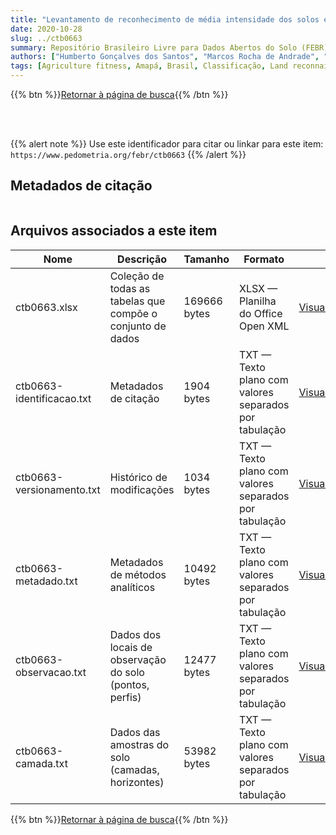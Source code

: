 ```yaml
---
title: "Levantamento de reconhecimento de média intensidade dos solos e avaliação da aptidão agrícola das terras de uma area sob influência dos rios Araguari, Falsino e Tartarugal Grande-Território Federal do Amapá"
date: 2020-10-28
slug: ../ctb0663
summary: Repositório Brasileiro Livre para Dados Abertos do Solo (FEBR) | A febre dos dados de solo no Brasil
authors: ["Humberto Gonçalves dos Santos", "Marcos Rocha de Andrade", "João Cristóstomo Duarte de Souza", "Loiva Lizia Antonello", "Laércio Aires dos Santos", "Alcione Maria Carvalho Cavalcante", "Washington de Oliveira Barreto"]
tags: [Agriculture fitness, Amapá, Brasil, Classificação, Land reconnaissance, Levantamento exploratório, Rio Araguari, Rio Falsino, Rio Tartarugal Grande, Soil serveys, Soils, Solos, Survey, Survey exploratory,]
---
```


<style>
div.alert > div {
    font-size: 0.8rem;
}
</style>

{{% btn %}}<a href="/febr/buscar/">Retornar à página de busca</a>{{% /btn %}}

<br>
<br>

{{% alert note %}}
Use este identificador para citar ou linkar para este item: `https://www.pedometria.org/febr/ctb0663`
{{% /alert %}}

## Metadados de citação

<table>
<!-- Fonte: https://gist.github.com/jfreels/6814721 -->
<script src="https://d3js.org/d3.v3.min.js" charset="utf-8"></script>
<script type='text/javascript' src='/febr/buscar/script.js'></script>
<script type='text/javascript'>
  d3.tsv('ctb0663-identificacao.txt',function (data) {
    var columns = ['campo', 'valor']
    tabulate(data, columns)
  })
</script>
</table>

## Arquivos associados a este item

<table style="width:100%">
  <thead>
    <tr>
      <th>Nome</th>
      <th>Descrição</th>
      <th>Tamanho</th>
      <th>Formato</th>
      <th></th>
    </tr>
  </thead>
  <tbody>
    <tr>
      <td>ctb0663.xlsx</td>
      <td>Coleção de todas as tabelas que compõe o conjunto de dados</td>
      <td>169666 bytes</td>
      <td>XLSX — Planilha do Office Open XML</td>
      <td><a href="https://cloud.utfpr.edu.br/index.php/s/Df6dhfzYJ1DDeso/download?path=%2Fctb0663&files=ctb0663.xlsx" class="btn btn-primary btn-block" role="button">Visualizar/Abrir</a></td>
    </tr>
    <tr>
      <td>ctb0663-identificacao.txt</td>
      <td>Metadados de citação</td>
      <td>1904 bytes</td>
      <td>TXT — Texto plano com valores separados por tabulação</td>
      <td><a href="https://cloud.utfpr.edu.br/index.php/s/Df6dhfzYJ1DDeso/download?path=%2Fctb0663&files=ctb0663-identificacao.txt" class="btn btn-primary btn-block" role="button">Visualizar/Abrir</a></td>
    </tr>
    <tr>
      <td>ctb0663-versionamento.txt</td>
      <td>Histórico de modificações</td>
      <td>1034 bytes</td>
      <td>TXT — Texto plano com valores separados por tabulação</td>
      <td><a href="https://cloud.utfpr.edu.br/index.php/s/Df6dhfzYJ1DDeso/download?path=%2Fctb0663&files=ctb0663-versionamento.txt" class="btn btn-primary btn-block" role="button">Visualizar/Abrir</a></td>
    </tr>
    <tr>
      <td>ctb0663-metadado.txt</td>
      <td>Metadados de métodos analíticos</td>
      <td>10492 bytes</td>
      <td>TXT — Texto plano com valores separados por tabulação</td>
      <td><a href="https://cloud.utfpr.edu.br/index.php/s/Df6dhfzYJ1DDeso/download?path=%2Fctb0663&files=ctb0663-metadado.txt" class="btn btn-primary btn-block" role="button">Visualizar/Abrir</a></td>
    </tr>
    <tr>
      <td>ctb0663-observacao.txt</td>
      <td>Dados dos locais de observação do solo (pontos, perfis)</td>
      <td>12477 bytes</td>
      <td>TXT — Texto plano com valores separados por tabulação</td>
      <td><a href="https://cloud.utfpr.edu.br/index.php/s/Df6dhfzYJ1DDeso/download?path=%2Fctb0663&files=ctb0663-observacao.txt" class="btn btn-primary btn-block" role="button">Visualizar/Abrir</a></td>
    </tr>
    <tr>
      <td>ctb0663-camada.txt</td>
      <td>Dados das amostras do solo (camadas, horizontes)</td>
      <td>53982 bytes</td>
      <td>TXT — Texto plano com valores separados por tabulação</td>
      <td><a href="https://cloud.utfpr.edu.br/index.php/s/Df6dhfzYJ1DDeso/download?path=%2Fctb0663&files=ctb0663-camada.txt" class="btn btn-primary btn-block" role="button">Visualizar/Abrir</a></td>
    </tr>
  </tbody>
</table>

{{% btn %}}<a href="/febr/buscar/">Retornar à página de busca</a>{{% /btn %}}
